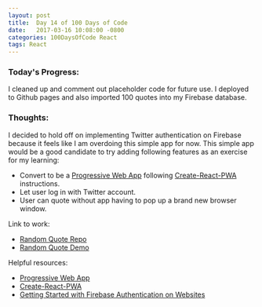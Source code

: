 ```yaml
---
layout: post
title:  Day 14 of 100 Days of Code
date:   2017-03-16 10:08:00 -0800
categories: 100DaysOfCode React
tags: React
---
```


### Today's Progress:
I cleaned up and comment out placeholder code for future use. I deployed to Github pages and also imported 100 quotes into my Firebase database.

### Thoughts:
I decided to hold off on implementing Twitter authentication on Firebase because it feels like I am overdoing this simple app for now. This simple app would be a good candidate to try adding following features as an exercise for my learning:
* Convert to be a [Progressive Web App](https://developers.google.com/web/progressive-web-apps/) following [Create-React-PWA](https://github.com/jeffposnick/create-react-pwa) instructions.
* Let user log in with Twitter account.
* User can quote without app having to pop up a brand new browser window.


Link to work:
* [Random Quote Repo](https://github.com/yenly/random_quote)
* [Random Quote Demo](https://yenly.github.io/random_quote/)

Helpful resources:
* [Progressive Web App](https://developers.google.com/web/progressive-web-apps/)
* [Create-React-PWA](https://github.com/jeffposnick/create-react-pwa)
* [Getting Started with Firebase Authentication on Websites](https://firebase.google.com/docs/auth/web/start)
